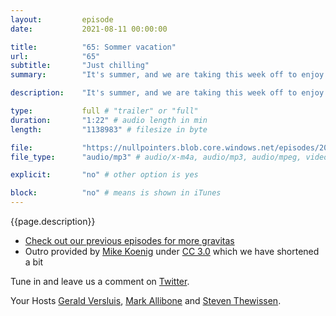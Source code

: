 ```yaml
---
layout:         episode
date: 			2021-08-11 00:00:00

title: 			"65: Sommer vacation"
url:        	"65"
subtitle: 		"Just chilling"
summary: 		"It's summer, and we are taking this week off to enjoy the sun, the family, friends, bbq and the summer life."

description: 	"It's summer, and we are taking this week off to enjoy the sun, the family, friends, bbq and the summer life."

type:			full # "trailer" or "full"
duration: 		"1:22" # audio length in min
length: 		"1138983" # filesize in byte

file: 			"https://nullpointers.blob.core.windows.net/episodes/20210811_SummerVacation.mp3"
file_type: 		"audio/mp3" # audio/x-m4a, audio/mp3, audio/mpeg, video/quicktime, video/mp4, video/x-m4v, application/pdf, and document/x-epub

explicit: 		"no" # other option is yes

block: 			"no" # means is shown in iTunes
---
```


{{page.description}}

* [Check out our previous episodes for more gravitas](https://nullpointers.io/search)
* Outro provided by [Mike Koenig](https://soundbible.com/551-Beach-Soundscape-3.html#) under [CC 3.0](https://creativecommons.org/licenses/by/3.0/) which we have shortened a bit

Tune in and leave us a comment on [Twitter](https://twitter.com/nullpointersio).

Your Hosts [Gerald Versluis](https://twitter.com/jfversluis), [Mark Allibone](https://twitter.com/mallibone) and [Steven Thewissen](https://twitter.com/devnl).
